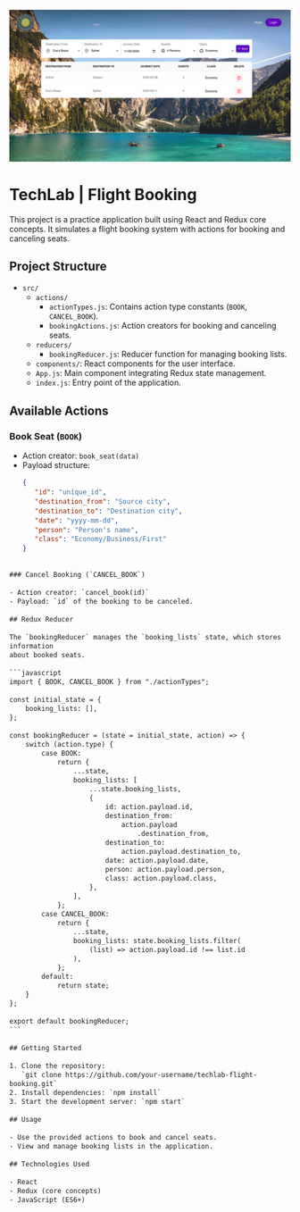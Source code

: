 ![Alt text](image.png)

# TechLab | Flight Booking

This project is a practice application built using React and Redux core
concepts. It simulates a flight booking system with actions for booking and
canceling seats.

## Project Structure

- `src/`
     - `actions/`
          - `actionTypes.js`: Contains action type constants (`BOOK`,
            `CANCEL_BOOK`).
          - `bookingActions.js`: Action creators for booking and canceling
            seats.
     - `reducers/`
          - `bookingReducer.js`: Reducer function for managing booking lists.
     - `components/`: React components for the user interface.
     - `App.js`: Main component integrating Redux state management.
     - `index.js`: Entry point of the application.

## Available Actions

### Book Seat (`BOOK`)

- Action creator: `book_seat(data)`
- Payload structure:
     ```json
     {
     	"id": "unique_id",
     	"destination_from": "Source city",
     	"destination_to": "Destination city",
     	"date": "yyyy-mm-dd",
     	"person": "Person's name",
     	"class": "Economy/Business/First"
     }
     ```

````

### Cancel Booking (`CANCEL_BOOK`)

- Action creator: `cancel_book(id)`
- Payload: `id` of the booking to be canceled.

## Redux Reducer

The `bookingReducer` manages the `booking_lists` state, which stores information
about booked seats.

```javascript
import { BOOK, CANCEL_BOOK } from "./actionTypes";

const initial_state = {
	booking_lists: [],
};

const bookingReducer = (state = initial_state, action) => {
	switch (action.type) {
		case BOOK:
			return {
				...state,
				booking_lists: [
					...state.booking_lists,
					{
						id: action.payload.id,
						destination_from:
							action.payload
								.destination_from,
						destination_to:
							action.payload.destination_to,
						date: action.payload.date,
						person: action.payload.person,
						class: action.payload.class,
					},
				],
			};
		case CANCEL_BOOK:
			return {
				...state,
				booking_lists: state.booking_lists.filter(
					(list) => action.payload.id !== list.id
				),
			};
		default:
			return state;
	}
};

export default bookingReducer;
```

## Getting Started

1. Clone the repository:
   `git clone https://github.com/your-username/techlab-flight-booking.git`
2. Install dependencies: `npm install`
3. Start the development server: `npm start`

## Usage

- Use the provided actions to book and cancel seats.
- View and manage booking lists in the application.

## Technologies Used

- React
- Redux (core concepts)
- JavaScript (ES6+)

````

